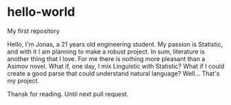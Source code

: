 # hello-world
My first repository

Hello, I'm Jonas, a 21 years old engineering student. My passion is Statistic, and with it I am planning to make a robust project. 
In sum, literature is another thing that I love. For me there is nothing more pleasant than a Asimov novel. What if, one day, I mix 
Linguistic with Statistic? What if I could create a good parse that could understand natural language? Well... That's my project.

Thansk for reading. Until next pull request.
